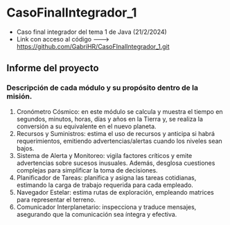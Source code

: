 # CasoFinalIntegrador_1
 - Caso final integrador del tema 1 de Java (21/2/2024)
 - Link con acceso al código ---> https://github.com/GabriHR/CasoFInalIntegrador_1.git

## Informe del proyecto

### Descripción de cada módulo y su propósito dentro de la misión.
 1. Cronómetro Cósmico: en este módulo se calcula y muestra el tiempo en segundos, minutos, horas, días y años en la Tierra y, se realiza la conversión a su  equivalente en el nuevo planeta.
 2. Recursos y Suministros: estima el uso de recursos y anticipa si habrá requerimientos, emitiendo advertencias/alertas cuando los niveles sean bajos.
 3. Sistema de Alerta y Monitoreo: vigila factores críticos y emite advertencias sobre sucesos inusuales. Además, desglosa cuestiones complejas para simplificar la toma de decisiones.
 4. Planificador de Tareas: planifica y asigna las tareas cotidianas, estimando la carga de trabajo requerida para cada empleado.
 5. Navegador Estelar: estima rutas de exploración, empleando matrices para representar el terreno.
 6. Comunicador Interplanetario: inspecciona y traduce mensajes, asegurando que la comunicación sea íntegra y efectiva.
